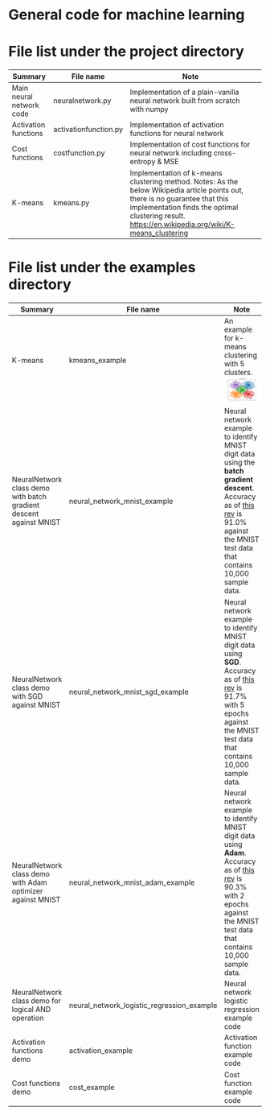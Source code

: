 # General code for machine learning

# File list under the project directory

| Summary| File name | Note | |
|---|---|---|---|
| Main neural network code| neuralnetwork.py | Implementation of a plain-vanilla neural network built from scratch with numpy | |
| Activation functions| activationfunction.py | Implementation of activation functions for neural network | |
| Cost functions | costfunction.py | Implementation of cost functions for neural network including cross-entropy & MSE | |
| K-means | kmeans.py | Implementation of k-means clustering method. Notes: As the below Wikipedia article points out, there is no guarantee that this implementation finds the optimal clustering result. https://en.wikipedia.org/wiki/K-means_clustering | |

# File list under the examples directory

| Summary| File name | Note | 
|---|---|---|
|K-means| kmeans_example | An example for k-means clustering with 5 clusters. ![sample](assets/images/k-means-demo.png)|
| NeuralNetwork class demo with batch gradient descent against MNIST| neural_network_mnist_example | Neural network example to identify MNIST digit data using the **batch gradient descent**. Accuracy as of [this rev]( https://github.com/hideyukiinada/ml/commit/5b9e4dca610791d5d9f21dd1890e1a27c3002c2a) is 91.0% against the MNIST test data that contains 10,000 sample data. |
| NeuralNetwork class demo with SGD against MNIST|neural_network_mnist_sgd_example | Neural network example to identify MNIST digit data using **SGD**. Accuracy as of [this rev]( https://github.com/hideyukiinada/ml/commit/1cfd9bb688b364309c8dda9cabdc41e72c512b7a) is 91.7% with 5 epochs against the MNIST test data that contains 10,000 sample data. |
| NeuralNetwork class demo with Adam optimizer against MNIST| neural_network_mnist_adam_example | Neural network example to identify MNIST digit data using **Adam**. Accuracy as of [this rev]( https://github.com/hideyukiinada/ml/commit/62eba5630239a368fa1895569b669ed290e899e8) is 90.3% with 2 epochs against the MNIST test data that contains 10,000 sample data. |
| NeuralNetwork class demo for logical AND operation| neural_network_logistic_regression_example | Neural network logistic regression example code |
|Activation functions demo| activation_example | Activation function example code |
|Cost functions demo| cost_example | Cost function example code |


